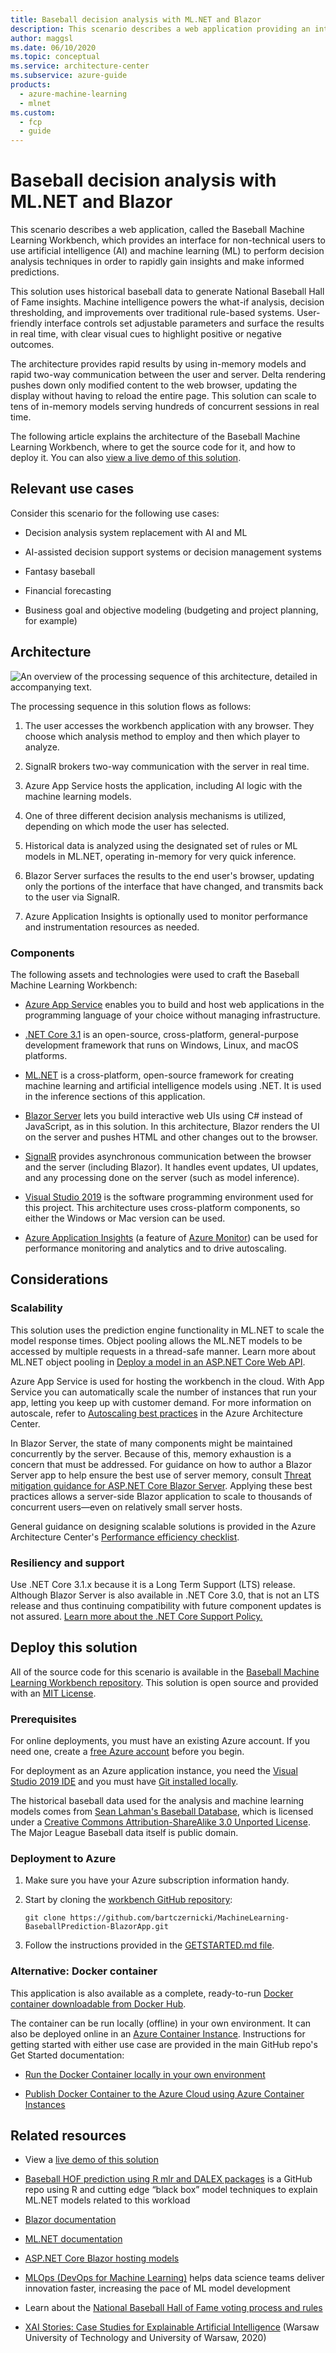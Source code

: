 ```yaml
---
title: Baseball decision analysis with ML.NET and Blazor
description: This scenario describes a web application providing an interface for on-technical users to use artificial intelligence (AI) and machine learning (ML) to perform decision analysis techniques in order to rapidly gain insights and make informed predictions.
author: maggsl
ms.date: 06/10/2020
ms.topic: conceptual
ms.service: architecture-center
ms.subservice: azure-guide
products:
  - azure-machine-learning
  - mlnet
ms.custom:
  - fcp
  - guide
---
```


# Baseball decision analysis with ML.NET and Blazor

This scenario describes a web application, called the Baseball Machine Learning Workbench, which provides an interface for non-technical users to use artificial intelligence (AI) and machine learning (ML) to perform decision analysis techniques in order to rapidly gain insights and make informed predictions.

This solution uses historical baseball data to generate National Baseball Hall of Fame insights. Machine intelligence powers the what-if analysis, decision thresholding, and improvements over traditional rule-based systems. User-friendly interface controls set adjustable parameters and surface the results in real time, with clear visual cues to highlight positive or negative outcomes.

The architecture provides rapid results by using in-memory models and rapid two-way communication between the user and server. Delta rendering pushes down only modified content to the web browser, updating the display without having to reload the entire page. This solution can scale to tens of in-memory models serving hundreds of concurrent sessions in real time.

The following article explains the architecture of the Baseball Machine Learning Workbench, where to get the source code for it, and how to deploy it. You can also [view a live demo of this solution](https://aka.ms/BaseballMLWorkbench).

## Relevant use cases

Consider this scenario for the following use cases:

- Decision analysis system replacement with AI and ML

- AI-assisted decision support systems or decision management systems

- Fantasy baseball

- Financial forecasting

- Business goal and objective modeling (budgeting and project planning, for example)

## Architecture

![An overview of the processing sequence of this architecture, detailed in accompanying text.](./images/baseball-machine-learning-workbench-diagram.png)

The processing sequence in this solution flows as follows:

1. The user accesses the workbench application with any browser. They choose which analysis method to employ and then which player to analyze.

2. SignalR brokers two-way communication with the server in real time.

3. Azure App Service hosts the application, including AI logic with the machine learning models.

4. One of three different decision analysis mechanisms is utilized, depending on which mode the user has selected.

5. Historical data is analyzed using the designated set of rules or ML models in ML.NET, operating in-memory for very quick inference.

6. Blazor Server surfaces the results to the end user's browser, updating only the portions of the interface that have changed, and transmits back to the user via SignalR.

7. Azure Application Insights is optionally used to monitor performance and instrumentation resources as needed.

### Components

The following assets and technologies were used to craft the Baseball Machine Learning Workbench:

- [Azure App Service](/azure/app-service/) enables you to build and host web applications in the programming language of your choice without managing infrastructure.

- [.NET Core 3.1](/dotnet/core/) is an open-source, cross-platform, general-purpose development framework that runs on Windows, Linux, and macOS platforms.

- [ML.NET](https://dotnet.microsoft.com/apps/machinelearning-ai/ml-dotnet) is a cross-platform, open-source framework for creating machine learning and artificial intelligence models using .NET. It is used in the inference sections of this application.

- [Blazor Server](https://dotnet.microsoft.com/apps/aspnet/web-apps/blazor) lets you build interactive web UIs using C\# instead of JavaScript, as in this solution. In this architecture, Blazor renders the UI on the server and pushes HTML and other changes out to the browser.

- [SignalR](https://dotnet.microsoft.com/apps/aspnet/signalr) provides asynchronous communication between the browser and the server (including Blazor). It handles event updates, UI updates, and any processing done on the server (such as model inference).

- [Visual Studio 2019](https://visualstudio.microsoft.com/vs/) is the software programming environment used for this project. This architecture uses cross-platform components, so either the Windows or Mac version can be used.

- [Azure Application Insights](/azure/azure-monitor/app/app-insights-overview) (a feature of [Azure Monitor](/azure/azure-monitor/overview)) can be used for performance monitoring and analytics and to drive autoscaling.

## Considerations

### Scalability

This solution uses the prediction engine functionality in ML.NET to scale the model response times. Object pooling allows the ML.NET models to be accessed by multiple requests in a thread-safe manner. Learn more about ML.NET object pooling in [Deploy a model in an ASP.NET Core Web API](/dotnet/machine-learning/how-to-guides/serve-model-web-api-ml-net).

Azure App Service is used for hosting the workbench in the cloud. With App Service you can automatically scale the number of instances that run your app, letting you keep up with customer demand. For more information on autoscale, refer to [Autoscaling best practices](../../best-practices/auto-scaling.md) in the Azure Architecture Center.

In Blazor Server, the state of many components might be maintained concurrently by the server. Because of this, memory exhaustion is a concern that must be addressed. For guidance on how to author a Blazor Server app to help ensure the best use of server memory, consult [Threat mitigation guidance for ASP.NET Core Blazor Server](/aspnet/core/security/blazor/server/threat-mitigation). Applying these best practices allows a server-side Blazor application to scale to thousands of concurrent users—even on relatively small server hosts.

General guidance on designing scalable solutions is provided in the Azure Architecture Center's [Performance efficiency checklist](../../framework/scalability/performance-efficiency.md).

### Resiliency and support

Use .NET Core 3.1.x because it is a Long Term Support (LTS) release. Although Blazor Server is also available in .NET Core 3.0, that is not an LTS release and thus continuing compatibility with future component updates is not assured. [Learn more about the .NET Core Support Policy.](https://dotnet.microsoft.com/platform/support/policy/dotnet-core)

## Deploy this solution

All of the source code for this scenario is available in the [Baseball Machine Learning Workbench repository](https://github.com/bartczernicki/MachineLearning-BaseballPrediction-BlazorApp). This solution is open source and provided with an [MIT License](https://github.com/bartczernicki/MachineLearning-BaseballPrediction-BlazorApp/blob/master/LICENSE.md).

### Prerequisites

For online deployments, you must have an existing Azure account. If you need one, create a [free Azure account](https://azure.microsoft.com/free/?WT.mc_id=A261C142F) before you begin.

For deployment as an Azure application instance, you need the [Visual Studio 2019 IDE](https://visualstudio.microsoft.com/vs/) and you must have [Git installed locally](https://git-scm.com/book/en/v2/Getting-Started-Installing-Git).

The historical baseball data used for the analysis and machine learning models comes from [Sean Lahman's Baseball Database](http://www.seanlahman.com/baseball-archive/statistics), which is licensed under a [Creative Commons Attribution-ShareAlike 3.0 Unported License](https://creativecommons.org/licenses/by-sa/3.0/). The Major League Baseball data itself is public domain.

### Deployment to Azure

1. Make sure you have your Azure subscription information handy.

2. Start by cloning the [workbench GitHub repository](https://github.com/bartczernicki/MachineLearning-BaseballPrediction-BlazorApp):

    ```git
    git clone https://github.com/bartczernicki/MachineLearning-BaseballPrediction-BlazorApp.git
    ```

3. Follow the instructions provided in the [GETSTARTED.md file](https://github.com/bartczernicki/MachineLearning-BaseballPrediction-BlazorApp/blob/master/GETSTARTED.md).

### Alternative: Docker container

This application is also available as a complete, ready-to-run [Docker container downloadable from Docker Hub](https://hub.docker.com/r/bartczernicki/baseballmachinelearningworkbench).

The container can be run locally (offline) in your own environment. It can also be deployed online in an [Azure Container Instance](/azure/container-instances/container-instances-overview). Instructions for getting started with either use case are provided in the main GitHub repo's Get Started documentation:

- [Run the Docker Container locally in your own environment](https://github.com/bartczernicki/MachineLearning-BaseballPrediction-BlazorApp/blob/master/GETSTARTED.md#2-run-the-docker-container-locally-in-your-own-environment)

- [Publish Docker Container to the Azure Cloud using Azure Container Instances](https://github.com/bartczernicki/MachineLearning-BaseballPrediction-BlazorApp/blob/master/GETSTARTED.md#3-publish-docker-container-to-the-azure-cloud-using-azure-container-instances)

## Related resources

- View a [live demo of this solution](https://aka.ms/BaseballMLWorkbench)

- [Baseball HOF prediction using R mlr and DALEX packages](https://github.com/bartczernicki/BaseballHOFPredictionWithMlrAndDALEX) is a GitHub repo using R and cutting edge “black box” model techniques to explain ML.NET models related to this workload

- [Blazor documentation](/aspnet/core/blazor)

- [ML.NET documentation](/dotnet/machine-learning)

- [ASP.NET Core Blazor hosting models](/aspnet/core/blazor/hosting-models?view=aspnetcore-3.1)

- [MLOps (DevOps for Machine Learning)](https://azure.microsoft.com/services/machine-learning/mlops/) helps data science teams deliver innovation faster, increasing the pace of ML model development

- Learn about the [National Baseball Hall of Fame voting process and rules](https://www.baseball-reference.com/bullpen/Hall_of_Fame)

- [XAI Stories: Case Studies for Explainable Artificial Intelligence](https://pbiecek.github.io/xai_stories/) (Warsaw University of Technology and University of Warsaw, 2020)
